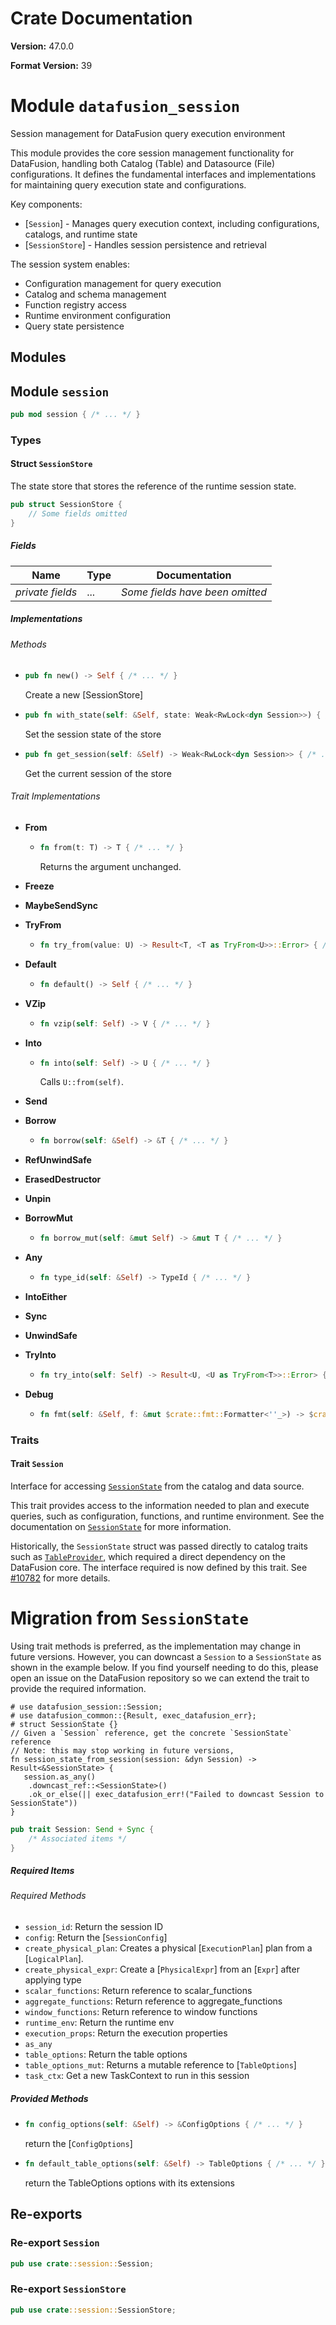 # Crate Documentation

**Version:** 47.0.0

**Format Version:** 39

# Module `datafusion_session`

Session management for DataFusion query execution environment

This module provides the core session management functionality for DataFusion,
handling both Catalog (Table) and Datasource (File) configurations. It defines
the fundamental interfaces and implementations for maintaining query execution
state and configurations.

Key components:

- [`Session`] - Manages query execution context, including configurations,
  catalogs, and runtime state
- [`SessionStore`] - Handles session persistence and retrieval

The session system enables:

- Configuration management for query execution
- Catalog and schema management
- Function registry access
- Runtime environment configuration
- Query state persistence

## Modules

## Module `session`

```rust
pub mod session { /* ... */ }
```

### Types

#### Struct `SessionStore`

The state store that stores the reference of the runtime session state.

```rust
pub struct SessionStore {
    // Some fields omitted
}
```

##### Fields

| Name             | Type | Documentation                   |
| ---------------- | ---- | ------------------------------- |
| _private fields_ | ...  | _Some fields have been omitted_ |

##### Implementations

###### Methods

- ```rust
  pub fn new() -> Self { /* ... */ }
  ```

  Create a new [SessionStore]

- ```rust
  pub fn with_state(self: &Self, state: Weak<RwLock<dyn Session>>) { /* ... */ }
  ```

  Set the session state of the store

- ```rust
  pub fn get_session(self: &Self) -> Weak<RwLock<dyn Session>> { /* ... */ }
  ```
  Get the current session of the store

###### Trait Implementations

- **From**

  - ```rust
    fn from(t: T) -> T { /* ... */ }
    ```
    Returns the argument unchanged.

- **Freeze**
- **MaybeSendSync**
- **TryFrom**

  - ```rust
    fn try_from(value: U) -> Result<T, <T as TryFrom<U>>::Error> { /* ... */ }
    ```

- **Default**

  - ```rust
    fn default() -> Self { /* ... */ }
    ```

- **VZip**

  - ```rust
    fn vzip(self: Self) -> V { /* ... */ }
    ```

- **Into**

  - ```rust
    fn into(self: Self) -> U { /* ... */ }
    ```
    Calls `U::from(self)`.

- **Send**
- **Borrow**

  - ```rust
    fn borrow(self: &Self) -> &T { /* ... */ }
    ```

- **RefUnwindSafe**
- **ErasedDestructor**
- **Unpin**
- **BorrowMut**

  - ```rust
    fn borrow_mut(self: &mut Self) -> &mut T { /* ... */ }
    ```

- **Any**

  - ```rust
    fn type_id(self: &Self) -> TypeId { /* ... */ }
    ```

- **IntoEither**
- **Sync**
- **UnwindSafe**
- **TryInto**

  - ```rust
    fn try_into(self: Self) -> Result<U, <U as TryFrom<T>>::Error> { /* ... */ }
    ```

- **Debug**
  - ```rust
    fn fmt(self: &Self, f: &mut $crate::fmt::Formatter<''_>) -> $crate::fmt::Result { /* ... */ }
    ```

### Traits

#### Trait `Session`

Interface for accessing [`SessionState`] from the catalog and data source.

This trait provides access to the information needed to plan and execute
queries, such as configuration, functions, and runtime environment. See the
documentation on [`SessionState`] for more information.

Historically, the `SessionState` struct was passed directly to catalog
traits such as [`TableProvider`], which required a direct dependency on the
DataFusion core. The interface required is now defined by this trait. See
[#10782] for more details.

[#10782]: https://github.com/apache/datafusion/issues/10782

# Migration from `SessionState`

Using trait methods is preferred, as the implementation may change in future
versions. However, you can downcast a `Session` to a `SessionState` as shown
in the example below. If you find yourself needing to do this, please open
an issue on the DataFusion repository so we can extend the trait to provide
the required information.

```
# use datafusion_session::Session;
# use datafusion_common::{Result, exec_datafusion_err};
# struct SessionState {}
// Given a `Session` reference, get the concrete `SessionState` reference
// Note: this may stop working in future versions,
fn session_state_from_session(session: &dyn Session) -> Result<&SessionState> {
   session.as_any()
    .downcast_ref::<SessionState>()
    .ok_or_else(|| exec_datafusion_err!("Failed to downcast Session to SessionState"))
}
```

[`SessionState`]: https://docs.rs/datafusion/latest/datafusion/execution/session_state/struct.SessionState.html
[`TableProvider`]: https://docs.rs/datafusion/latest/datafusion/catalog/trait.TableProvider.html

```rust
pub trait Session: Send + Sync {
    /* Associated items */
}
```

##### Required Items

###### Required Methods

- `session_id`: Return the session ID
- `config`: Return the [`SessionConfig`]
- `create_physical_plan`: Creates a physical [`ExecutionPlan`] plan from a [`LogicalPlan`].
- `create_physical_expr`: Create a [`PhysicalExpr`] from an [`Expr`] after applying type
- `scalar_functions`: Return reference to scalar_functions
- `aggregate_functions`: Return reference to aggregate_functions
- `window_functions`: Return reference to window functions
- `runtime_env`: Return the runtime env
- `execution_props`: Return the execution properties
- `as_any`
- `table_options`: Return the table options
- `table_options_mut`: Returns a mutable reference to [`TableOptions`]
- `task_ctx`: Get a new TaskContext to run in this session

##### Provided Methods

- ```rust
  fn config_options(self: &Self) -> &ConfigOptions { /* ... */ }
  ```

  return the [`ConfigOptions`]

- ```rust
  fn default_table_options(self: &Self) -> TableOptions { /* ... */ }
  ```
  return the TableOptions options with its extensions

## Re-exports

### Re-export `Session`

```rust
pub use crate::session::Session;
```

### Re-export `SessionStore`

```rust
pub use crate::session::SessionStore;
```

